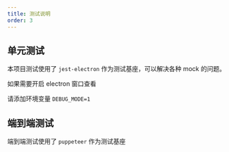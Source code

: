 ```yaml
---
title: 测试说明
order: 3
---
```


## 单元测试

本项目测试使用了 `jest-electron` 作为测试基座，可以解决各种 mock 的问题。

如果需要开启 electron 窗口查看

请添加环境变量 `DEBUG_MODE=1`

## 端到端测试

端到端测试使用了 `puppeteer` 作为测试基座
